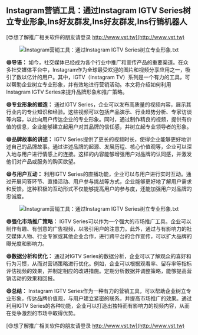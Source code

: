 ## **Instagram营销工具：通过Instagram IGTV Series树立专业形象,Ins好友群发,Ins好友群发,Ins行销机器人**

[😍想了解推广相关软件的朋友请登录 http://www.vst.tw](http://www.vst.tw)

 <center><img src="https://vst.tw/MP4/tuiguang/png/0.png" alt="Instagram营销工具：通过Instagram IGTV Series树立专业形象.txt"></center>

**😄导语：**
如今，社交媒体已经成为各个行业中推广和宣传产品的重要渠道。在众多社交媒体平台中，Instagram作为全球最受欢迎的图片和视频分享应用之一，吸引了数以亿计的用户。其中，IGTV（Instagram TV）系列是一个有力的工具，可以帮助企业树立专业形象，并有效地进行营销活动。本文将介绍如何利用Instagram IGTV Series来提升品牌形象和推广策略。

**😄专业形象的塑造：**
通过IGTV Series，企业可以发布高质量的视频内容，展示其行业内的专业知识和经验。这些视频可以包括产品演示、行业趋势分析、专家访谈等内容，以此向用户传达企业的专业形象。同时，通过制作精良的视频，提供有价值的信息，企业能够建立起用户对其品牌的信任感，并树立起专业领导者的形象。

**😄品牌故事的讲述：**
IGTV Series提供了更长的视频时长，使得企业能够更好地讲述自己的品牌故事。通过讲述品牌的起源、发展历程、核心价值观等，企业可以深入地与用户进行情感上的连接。这样的内容能够增强用户对品牌的认同感，并激发他们对产品或服务的购买欲望。

**😄与用户互动：**
利用IGTV Series的直播功能，企业可以与用户进行实时互动。通过开展问答环节、直播活动、用户参与挑战等方式，企业能够更好地了解用户需求和反馈。这种积极的互动形式不仅能够提高用户的参与度，还能加强用户对品牌的忠诚度。

 <center><img src="https://vst.tw/MP4/tuiguang/png/1.png" alt="Instagram营销工具：通过Instagram IGTV Series树立专业形象.txt"></center>

**😄强化市场推广策略：**
IGTV Series可以作为一个强大的市场推广工具。企业可以制作有趣、有创意的广告视频，以吸引用户的注意力。此外，通过与有影响力的社交媒体人物、行业专家或其他企业合作，进行跨平台的合作宣传，可以扩大品牌的曝光度和影响力。

**😄数据分析和优化：**
通过对IGTV Series的数据分析，企业可以了解观众的喜好和行为习惯，从而对营销策略进行优化。例如，企业可以根据观看率、留存率等指标评估视频的效果，并制定相应的改进措施。定期分析数据并调整策略，能够提高营销活动的效果和回报。

**😄总结：**
Instagram IGTV Series作为一种有力的营销工具，可以帮助企业树立专业形象，传达品牌价值观，与用户建立紧密的联系，并提高市场推广的效果。通过利用IGTV Series的各种功能，企业可以打造出独特而有影响力的视频内容，从而在竞争激烈的市场中取得优势。

[😍想了解推广相关软件的朋友请登录 http://www.vst.tw](http://www.vst.tw)



